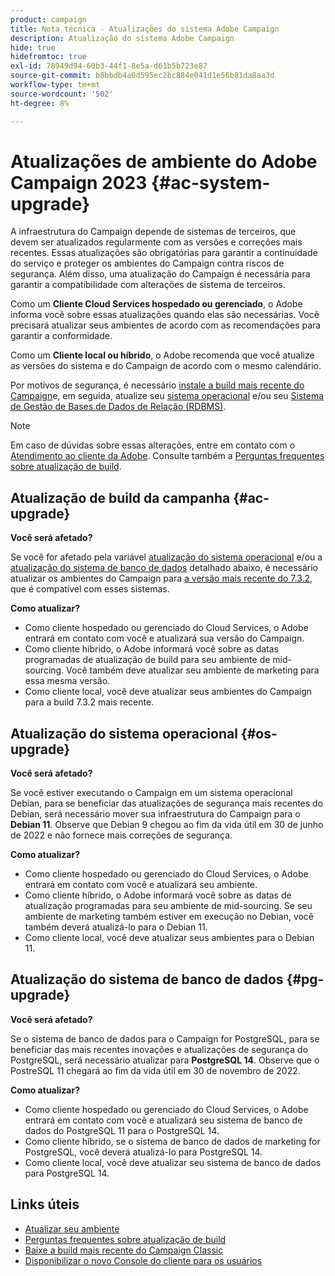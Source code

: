 ```yaml
---
product: campaign
title: Nota técnica - Atualizações do sistema Adobe Campaign
description: Atualização do sistema Adobe Campaign
hide: true
hidefromtoc: true
exl-id: 78949d94-60b3-44f1-8e5a-d61b5b723e87
source-git-commit: b8bbdb4a0d595ec2bc884e041d1e56b81da8aa3d
workflow-type: tm+mt
source-wordcount: '502'
ht-degree: 8%

---
```


# Atualizações de ambiente do Adobe Campaign 2023 {#ac-system-upgrade}

A infraestrutura do Campaign depende de sistemas de terceiros, que devem ser atualizados regularmente com as versões e correções mais recentes. Essas atualizações são obrigatórias para garantir a continuidade do serviço e proteger os ambientes do Campaign contra riscos de segurança. Além disso, uma atualização do Campaign é necessária para garantir a compatibilidade com alterações de sistema de terceiros.

Como um **Cliente Cloud Services hospedado ou gerenciado**, o Adobe informa você sobre essas atualizações quando elas são necessárias. Você precisará atualizar seus ambientes de acordo com as recomendações para garantir a conformidade.

Como um **Cliente local ou híbrido**, o Adobe recomenda que você atualize as versões do sistema e do Campaign de acordo com o mesmo calendário.

Por motivos de segurança, é necessário [instale a build mais recente do Campaign](#ac-upgrade)e, em seguida, atualize seu [sistema operacional](#os-upgrade) e/ou seu [Sistema de Gestão de Bases de Dados de Relação (RDBMS)](#pg-upgrade).

>[!NOTE]
>
>Em caso de dúvidas sobre essas alterações, entre em contato com o [Atendimento ao cliente da Adobe](https://helpx.adobe.com/br/enterprise/admin-guide.html/enterprise/using/support-for-experience-cloud.ug.html). Consulte também a [Perguntas frequentes sobre atualização de build](../../platform/using/faq-build-upgrade.md).

## Atualização de build da campanha {#ac-upgrade}

**Você será afetado?**

Se você for afetado pela variável [atualização do sistema operacional](#os-upgrade) e/ou a [atualização do sistema de banco de dados](#pg-upgrade) detalhado abaixo, é necessário atualizar os ambientes do Campaign para [a versão mais recente do 7.3.2](../../rn/using/latest-release.md#release-7-3-2), que é compatível com esses sistemas.

**Como atualizar?**

* Como cliente hospedado ou gerenciado do Cloud Services, o Adobe entrará em contato com você e atualizará sua versão do Campaign.
* Como cliente híbrido, o Adobe informará você sobre as datas programadas de atualização de build para seu ambiente de mid-sourcing. Você também deve atualizar seu ambiente de marketing para essa mesma versão.
* Como cliente local, você deve atualizar seus ambientes do Campaign para a build 7.3.2 mais recente.


## Atualização do sistema operacional {#os-upgrade}

**Você será afetado?**

Se você estiver executando o Campaign em um sistema operacional Debian, para se beneficiar das atualizações de segurança mais recentes do Debian, será necessário mover sua infraestrutura do Campaign para o **Debian 11**. Observe que Debian 9 chegou ao fim da vida útil em 30 de junho de 2022 e não fornece mais correções de segurança.

**Como atualizar?**

* Como cliente hospedado ou gerenciado do Cloud Services, o Adobe entrará em contato com você e atualizará seu ambiente.
* Como cliente híbrido, o Adobe informará você sobre as datas de atualização programadas para seu ambiente de mid-sourcing. Se seu ambiente de marketing também estiver em execução no Debian, você também deverá atualizá-lo para o Debian 11.
* Como cliente local, você deve atualizar seus ambientes para o Debian 11.

## Atualização do sistema de banco de dados {#pg-upgrade}

**Você será afetado?**

Se o sistema de banco de dados para o Campaign for PostgreSQL, para se beneficiar das mais recentes inovações e atualizações de segurança do PostgreSQL, será necessário atualizar para **PostgreSQL 14**. Observe que o PostreSQL 11 chegará ao fim da vida útil em 30 de novembro de 2022.

**Como atualizar?**

* Como cliente hospedado ou gerenciado do Cloud Services, o Adobe entrará em contato com você e atualizará seu sistema de banco de dados do PostgreSQL 11 para o PostgreSQL 14.
* Como cliente híbrido, se o sistema de banco de dados de marketing for PostgreSQL, você deverá atualizá-lo para PostgreSQL 14.
* Como cliente local, você deve atualizar seu sistema de banco de dados para PostgreSQL 14.


## Links úteis

* [Atualizar seu ambiente](../../production/using/build-upgrade.md)
* [Perguntas frequentes sobre atualização de build](../../platform/using/faq-build-upgrade.md)
* [Baixe a build mais recente do Campaign Classic](https://experience.adobe.com/#/downloads/content/software-distribution/br/campaign.html)
* [Disponibilizar o novo Console do cliente para os usuários](../../installation/using/client-console-availability-for-windows.md)
